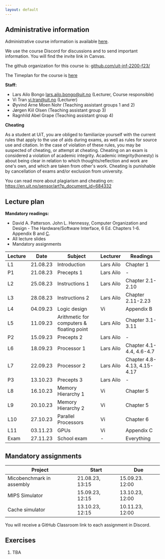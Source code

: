 ```yaml
---
layout: default
---
```


## Administrative information

Administrative course information is available [here](https://uit.no/utdanning/emner/emne/805804/inf-2200).

We use the course Discord for discussions and to send important information. You will find the invite link in Canvas.

The github organization for this course is: [github.com/uit-inf-2200-f23/](https://github.com/uit-inf-2200-f23/)

The Timeplan for the course is [here](https://timeplan.uit.no/emne_timeplan.php?sem=23h&module=INF-2200-1#week=33-52)

**Staff:**
* Lars Ailo Bongo <lars.ailo.bongo@uit.no> (Lecturer, Course responsible)
* Vi Tran <vi.tran@uit.no> (Lecturer)
* Øyvind Arne Moen Nohr (Teaching assistant groups 1 and 2)
* Jørgen Kiil Olsen  (Teaching assistant group 3)
* Ragnhild Abel Grape (Teaching assistant group 4)

**Cheating**

As a student at UiT, you are obliged to familiarize yourself with the current rules that apply to the use of aids during exams, as well as rules for source use and citation. In the case of violation of these rules, you may be suspected of cheating, or attempt at cheating. Cheating on an exam is considered a violation of academic integrity. Academic integrity(honesty) is about being clear in relation to which thoughts/reflection and work are one's own, and which are taken from other's work. Cheating is punishable by cancellation of exams and/or exclusion from university.

You can read more about plagiarism and cheating on: https://en.uit.no/sensor/art?p_document_id=684332

## Lecture plan

**Mandatory readings:**
* David A. Patterson. John L. Hennessy, Computer Organization and Design - The Hardware/Software Interface, 6 Ed. Chapters 1-6. Appendix B and [C](https://www.elsevier.com/__data/assets/pdf_file/0010/1191376/Appendix-C.PDF).
* All lecture slides
* Mandatory assignments

| Lecture   	| Date		    | Subject	  | Lecturer | Readings |
|-------------|-------------|-----------|----------|----------|
| L1   | 21.08.23 | Introduction | Lars Ailo | Chapter 1  |
| P1   | 21.08.23 | Precepts 1   | Lars Ailo | -          |
| L2   | 25.08.23 | Instructions 1 | Lars Ailo | Chapter 2.1-2.10   |
| L3   | 28.08.23 | Instructions 2 | Lars Ailo  | Chapter 2.11-2.23 |
| L4   | 04.09.23 | Logic design   | Vi         | Appendix B |
| L5   | 11.09.23 | Arithmetic for computers & floating point  | Lars Ailo | Chapter 3.1-3.11  |
| P2   | 15.09.23 | Precepts 2   | Lars Ailo | -          |
| L6   | 18.09.23 | Processor 1  | Lars Ailo | Chapter 4.1-4.4, 4.6-4.7 |
| L7   | 22.09.23 | Processor 2  | Lars Ailo | Chapter 4.8-4.13, 4.15-4.17 |
| P3   | 13.10.23 | Precepts 3   | Lars Ailo | -          |
| L8   | 16.10.23 | Memory Hierarchy 1       | Vi         | Chapter 5 |
| L9   | 20.10.23 | Memory Hierarchy 2       | Vi         | Chapter 5 |
| L10  | 27.10.23 | Parallel Processors        | Vi         | Chapter 6 |
| L11  | 03.11.23 | GPUs                       | Vi        | Appendix C |
| Exam | 27.11.23 | School exam  | -         | Everything |            

## Mandatory assignments

| Project                   |	Start           | Due             |
|---------------------------|-----------------|-----------------|
| Micobenchmark in assembly | 21.08.23, 13:15 | 15.09.23. 12:00 |
| MIPS Simulator            | 15.09.23, 12:15 | 13.10.23, 12:00 |
| Cache simulator           | 13.10.23, 12:15 | 10.11.23, 12:00 |

You will receive a GitHub Classroom link to each assignment in Discord. 

## Exercises

1. TBA
